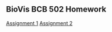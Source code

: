 ## BioVis BCB 502 Homework

<a href="/01-ghd3/assignment1.html">Assignment 1</a>
<a href="/02-data5ways/cars-d3.html">Assignment 2</a>
